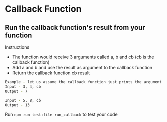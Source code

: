 # Callback Function

## Run the callback function's result from your function

Instructions
* The function would receive 3 arguments called a, b and cb (cb is the callback function)
* Add a and b and use the result as argument to the callback function
* Return the callback function cb result

```bash
Example - let us assume the callback function just prints the argument passed
Input - 3, 4, cb
Output - 7

Input - 5, 8, cb
Output - 13
```

Run ```npm run test:file run_callback``` to test your code


